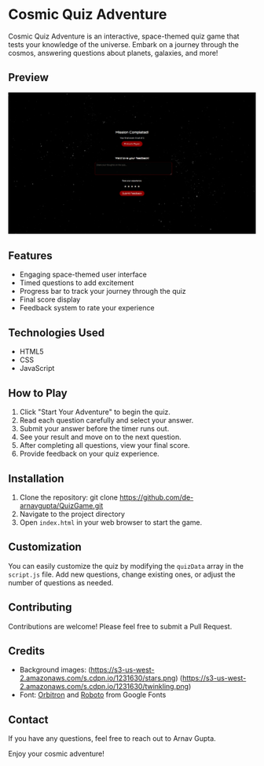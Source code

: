 # Cosmic Quiz Adventure

Cosmic Quiz Adventure is an interactive, space-themed quiz game that tests your knowledge of the universe. Embark on a journey through the cosmos, answering questions about planets, galaxies, and more!

## Preview

![Cosmic Quiz Adventure](/img/preview.png)

## Features

- Engaging space-themed user interface
- Timed questions to add excitement
- Progress bar to track your journey through the quiz
- Final score display
- Feedback system to rate your experience

## Technologies Used

- HTML5
- CSS
- JavaScript

## How to Play

1. Click "Start Your Adventure" to begin the quiz.
2. Read each question carefully and select your answer.
3. Submit your answer before the timer runs out.
4. See your result and move on to the next question.
5. After completing all questions, view your final score.
6. Provide feedback on your quiz experience.

## Installation

1. Clone the repository: git clone https://github.com/de-arnavgupta/QuizGame.git
2. Navigate to the project directory
3. Open `index.html` in your web browser to start the game.

## Customization

You can easily customize the quiz by modifying the `quizData` array in the `script.js` file. Add new questions, change existing ones, or adjust the number of questions as needed.

## Contributing

Contributions are welcome! Please feel free to submit a Pull Request.

## Credits

- Background images: (https://s3-us-west-2.amazonaws.com/s.cdpn.io/1231630/stars.png) (https://s3-us-west-2.amazonaws.com/s.cdpn.io/1231630/twinkling.png)
- Font: [Orbitron](https://fonts.google.com/specimen/Orbitron) and [Roboto](https://fonts.google.com/specimen/Roboto) from Google Fonts

## Contact

If you have any questions, feel free to reach out to Arnav Gupta.

Enjoy your cosmic adventure!
